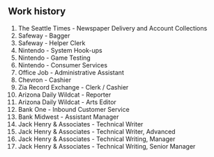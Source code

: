 ## Work history
1. The Seattle Times - Newspaper Delivery and Account Collections
1. Safeway - Bagger
1. Safeway - Helper Clerk
1. Nintendo - System Hook-ups
1. Nintendo - Game Testing
1. Nintendo - Consumer Services
1. Office Job - Administrative Assistant
1. Chevron - Cashier
1. Zia Record Exchange - Clerk / Cashier
1. Arizona Daily Wildcat - Reporter
1. Arizona Daily Wildcat - Arts Editor
1. Bank One - Inbound Customer Service
1. Bank Midwest - Assistant Manager
1. Jack Henry & Associates - Technical Writer
1. Jack Henry & Associates - Technical Writer, Advanced
1. Jack Henry & Associates - Technical Writing, Manager
1. Jack Henry & Associates - Technical Writing, Senior Manager
